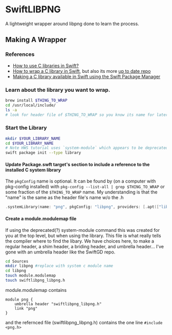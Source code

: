 # SwiftLIBPNG

A lightweight wrapper around libpng done to learn the process. 


## Making A Wrapper

### References
- [How to use C libraries in Swift?](https://theswiftdev.com/how-to-use-c-libraries-in-swift/)
-  [How to wrap a C library in Swift](https://www.hackingwithswift.com/articles/87/how-to-wrap-a-c-library-in-swift), but also its more [up to date repo](https://github.com/twostraws/SwiftGD)
- [Making a C library available in Swift using the Swift Package Manager](https://rderik.com/blog/making-a-c-library-available-in-swift-using-the-swift-package/)


### Learn about the library you want to wrap.

```zsh
brew install $THING_TO_WRAP
cd /usr/local/include/
ls -a 
# look for header file of $THING_TO_WRAP so you know its name for later. 
```

### Start the Library 

```zsh
mkdir $YOUR_LIBRARY_NAME
cd $YOUR_LIBRARY_NAME
# Note HWS tutorial uses `system-module` which appears to be deprecated. 
swift package init --type library 
```

#### Update Package.swft target's section to include a reference to the installed C system library


The `pkgConfig` name is optional. It can be found by (on a computer with pkg-config installed) with `pkg-config --list-all | grep $THING_TO_WRAP` or some fraction of the `$THING_TO_WRAP` name. My understanding is that the "name" is the same as the header file's name w/o the .h

```swift
.systemLibrary(name: "png", pkgConfig: "libpng", providers: [.apt(["libpng-dev"]), .brew(["libpng"])]),
```

#### Create a module.modulemap file

If using the deprecated(?) system-module command this was created for you at the top level, but when using the library. This file is what really tells the compiler where to find the libary. We have choices here, to make a regular header, a shim header, a briding header, and umbrella header... I've gone with an umbrella header like the SwiftGD repo. 

```zsh
cd Sources
mkdir libpng #replace with system c module name
cd libpng
touch module.modulemap
touch swiftlibpng_libpng.h
```

module.modulemap contains

```
module png {
	umbrella header "swiftlibpng_libpng.h"
	link "png"
}
```

and the refernced file (swiftlibpng_libpng.h) contains the one line `#include <png.h>` 



